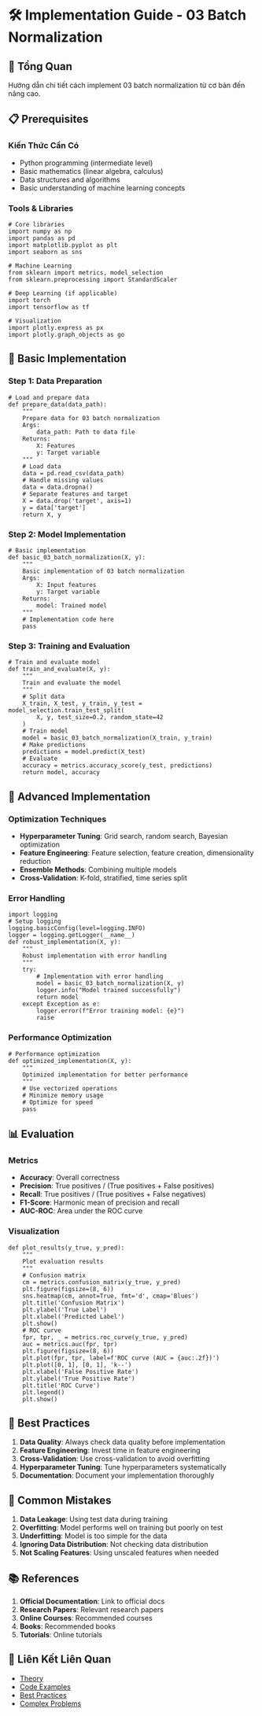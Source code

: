 # 🛠️ Implementation Guide - 03 Batch Normalization

## 🎯 Tổng Quan

Hướng dẫn chi tiết cách implement 03 batch normalization từ cơ bản đến nâng cao.

## 📋 Prerequisites

### Kiến Thức Cần Có
- Python programming (intermediate level)
- Basic mathematics (linear algebra, calculus)
- Data structures and algorithms
- Basic understanding of machine learning concepts

### Tools & Libraries

    # Core libraries
    import numpy as np
    import pandas as pd
    import matplotlib.pyplot as plt
    import seaborn as sns

    # Machine Learning
    from sklearn import metrics, model_selection
    from sklearn.preprocessing import StandardScaler

    # Deep Learning (if applicable)
    import torch
    import tensorflow as tf

    # Visualization
    import plotly.express as px
    import plotly.graph_objects as go

## 🚀 Basic Implementation

### Step 1: Data Preparation

    # Load and prepare data
    def prepare_data(data_path):
        """
        Prepare data for 03 batch normalization
        Args:
            data_path: Path to data file
        Returns:
            X: Features
            y: Target variable
        """
        # Load data
        data = pd.read_csv(data_path)
        # Handle missing values
        data = data.dropna()
        # Separate features and target
        X = data.drop('target', axis=1)
        y = data['target']
        return X, y

### Step 2: Model Implementation

    # Basic implementation
    def basic_03_batch_normalization(X, y):
        """
        Basic implementation of 03 batch normalization
        Args:
            X: Input features
            y: Target variable
        Returns:
            model: Trained model
        """
        # Implementation code here
        pass

### Step 3: Training and Evaluation

    # Train and evaluate model
    def train_and_evaluate(X, y):
        """
        Train and evaluate the model
        """
        # Split data
        X_train, X_test, y_train, y_test = model_selection.train_test_split(
            X, y, test_size=0.2, random_state=42
        )
        # Train model
        model = basic_03_batch_normalization(X_train, y_train)
        # Make predictions
        predictions = model.predict(X_test)
        # Evaluate
        accuracy = metrics.accuracy_score(y_test, predictions)
        return model, accuracy

## 🔧 Advanced Implementation

### Optimization Techniques
- **Hyperparameter Tuning**: Grid search, random search, Bayesian optimization
- **Feature Engineering**: Feature selection, feature creation, dimensionality reduction
- **Ensemble Methods**: Combining multiple models
- **Cross-Validation**: K-fold, stratified, time series split

### Error Handling

    import logging
    # Setup logging
    logging.basicConfig(level=logging.INFO)
    logger = logging.getLogger(__name__)
    def robust_implementation(X, y):
        """
        Robust implementation with error handling
        """
        try:
            # Implementation with error handling
            model = basic_03_batch_normalization(X, y)
            logger.info("Model trained successfully")
            return model
        except Exception as e:
            logger.error(f"Error training model: {e}")
            raise

### Performance Optimization

    # Performance optimization
    def optimized_implementation(X, y):
        """
        Optimized implementation for better performance
        """
        # Use vectorized operations
        # Minimize memory usage
        # Optimize for speed
        pass

## 📊 Evaluation

### Metrics
- **Accuracy**: Overall correctness
- **Precision**: True positives / (True positives + False positives)
- **Recall**: True positives / (True positives + False negatives)
- **F1-Score**: Harmonic mean of precision and recall
- **AUC-ROC**: Area under the ROC curve

### Visualization

    def plot_results(y_true, y_pred):
        """
        Plot evaluation results
        """
        # Confusion matrix
        cm = metrics.confusion_matrix(y_true, y_pred)
        plt.figure(figsize=(8, 6))
        sns.heatmap(cm, annot=True, fmt='d', cmap='Blues')
        plt.title('Confusion Matrix')
        plt.ylabel('True Label')
        plt.xlabel('Predicted Label')
        plt.show()
        # ROC curve
        fpr, tpr, _ = metrics.roc_curve(y_true, y_pred)
        auc = metrics.auc(fpr, tpr)
        plt.figure(figsize=(8, 6))
        plt.plot(fpr, tpr, label=f'ROC curve (AUC = {auc:.2f})')
        plt.plot([0, 1], [0, 1], 'k--')
        plt.xlabel('False Positive Rate')
        plt.ylabel('True Positive Rate')
        plt.title('ROC Curve')
        plt.legend()
        plt.show()

## 🎯 Best Practices

1. **Data Quality**: Always check data quality before implementation
2. **Feature Engineering**: Invest time in feature engineering
3. **Cross-Validation**: Use cross-validation to avoid overfitting
4. **Hyperparameter Tuning**: Tune hyperparameters systematically
5. **Documentation**: Document your implementation thoroughly

## 🚨 Common Mistakes

1. **Data Leakage**: Using test data during training
2. **Overfitting**: Model performs well on training but poorly on test
3. **Underfitting**: Model is too simple for the data
4. **Ignoring Data Distribution**: Not checking data distribution
5. **Not Scaling Features**: Using unscaled features when needed

## 📚 References

1. **Official Documentation**: Link to official docs
2. **Research Papers**: Relevant research papers
3. **Online Courses**: Recommended courses
4. **Books**: Recommended books
5. **Tutorials**: Online tutorials

## 🔗 Liên Kết Liên Quan

- [Theory](./THEORY_03_batch_normalization.md)
- [Code Examples](./CODE_EXAMPLES_03_batch_normalization.md)
- [Best Practices](./BEST_PRACTICES_03_batch_normalization.md)
- [Complex Problems](./COMPLEX_PROBLEMS.md)
